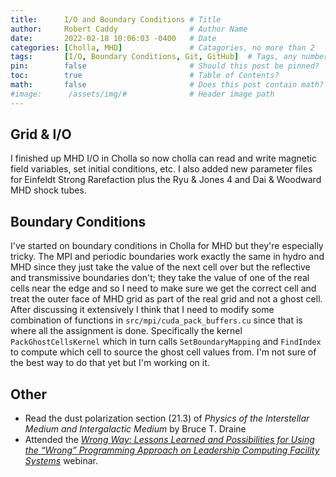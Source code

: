 ```yaml
---
title:      I/O and Boundary Conditions # Title
author:     Robert Caddy                # Author Name
date:       2022-02-18 10:06:03 -0400   # Date
categories: [Cholla, MHD]               # Catagories, no more than 2
tags:       [I/O, Boundary Conditions, Git, GitHub]  # Tags, any number
pin:        false                       # Should this post be pinned?
toc:        true                        # Table of Contents?
math:       false                       # Does this post contain math?
#image:      /assets/img/#              # Header image path
---
```


## Grid & I/O

I finished up MHD I/O in Cholla so now cholla can read and write magnetic field
variables, set initial conditions, etc. I also added new parameter files for
Einfeldt Strong Rarefaction plus the Ryu & Jones 4 and Dai & Woodward MHD shock
tubes.

## Boundary Conditions

I've started on boundary conditions in Cholla for MHD but they're especially
tricky. The MPI and periodic boundaries work exactly the same in hydro and MHD
since they just take the value of the next cell over but the reflective and
transmissive boundaries don't; they take the value of one of the real cells near
the edge and so I need to make sure we get the correct cell and treat the outer
face of MHD grid as part of the real grid and not a ghost cell. After discussing
it extensively I think that I need to modify some combination of functions in
`src/mpi/cuda_pack_buffers.cu` since that is where all the assignment is done.
Specifically the kernel `PackGhostCellsKernel` which in turn calls
`SetBoundaryMapping` and `FindIndex` to compute which cell to source the ghost
cell values from. I'm not sure of the best way to do that yet but I'm working on
it.

## Other

- Read the dust polarization section (21.3) of *Physics of the Interstellar
  Medium and Intergalactic Medium* by Bruce T. Draine
- Attended the *[Wrong Way: Lessons Learned and Possibilities for Using the “Wrong” Programming Approach on Leadership Computing Facility Systems](http://ideas-productivity.org/events/hpc-best-practices-webinars/)* webinar.
